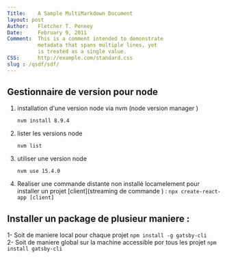 ```yaml
---
Title:    A Sample MultiMarkdown Document 
layout: post 
Author:   Fletcher T. Penney  
Date:     February 9, 2011  
Comment:  This is a comment intended to demonstrate  
          metadata that spans multiple lines, yet  
          is treated as a single value.  
CSS:      http://example.com/standard.css
slug : /qsdf/sdf/
---
```

## Gestionnaire de version pour node
1. installation d'une version node via nvm (node version manager )
    ```
    nvm install 8.9.4
    ```

2. lister les versions node 
    ```
    nvm list
    ```

3. utiliser une version node

    ```
    nvm use 15.4.0
    ```

4. Realiser une commande distante non installé locamelement pour installer un projet [client](streaming de commande ) :
   `npx create-react-app [client]`  
   
## Installer un package de plusieur maniere :   
1- Soit de maniere local pour chaque projet  `npm install -g gatsby-cli`  
2- Soit de maniere global sur la machine accessible por tous les projet
`npm install gatsby-cli`